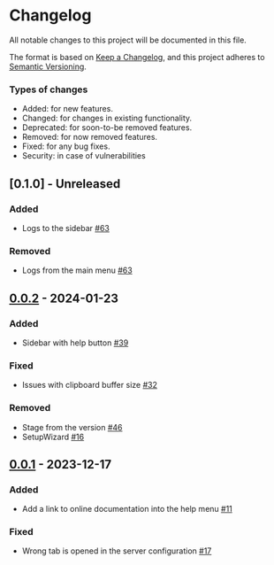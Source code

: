 # Changelog

All notable changes to this project will be documented in this file.

The format is based on [Keep a Changelog](https://keepachangelog.com/en/1.0.0/),
and this project adheres to [Semantic Versioning](https://semver.org/spec/v2.0.0.html).

### Types of changes
- Added: for new features.
- Changed: for changes in existing functionality.
- Deprecated: for soon-to-be removed features.
- Removed: for now removed features.
- Fixed: for any bug fixes.
- Security: in case of vulnerabilities

## [0.1.0] - Unreleased
### Added
- Logs to the sidebar [#63](https://github.com/SergeyGadzhilov/SKVM/issues/63)
### Removed
- Logs from the main menu [#63](https://github.com/SergeyGadzhilov/SKVM/issues/63)

## [0.0.2](https://github.com/SergeyGadzhilov/SKVM/releases/tag/0.0.2) - 2024-01-23
### Added
- Sidebar with help button [#39](https://github.com/SergeyGadzhilov/SKVM/issues/39)
### Fixed
- Issues with clipboard buffer size [#32](https://github.com/SergeyGadzhilov/SKVM/issues/32)
### Removed
- Stage from the version [#46](https://github.com/SergeyGadzhilov/SKVM/issues/46)
- SetupWizard [#16](https://github.com/SergeyGadzhilov/SKVM/issues/16)

## [0.0.1](https://github.com/SergeyGadzhilov/SKVM/releases/tag/0.0.1) - 2023-12-17
### Added
- Add a link to online documentation into the help menu [#11](https://github.com/SergeyGadzhilov/SKVM/issues/11)
### Fixed
- Wrong tab is opened in the server configuration [#17](https://github.com/SergeyGadzhilov/SKVM/issues/17)
